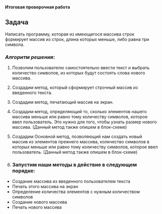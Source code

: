 **Итоговая проверочная работа**

## Задача ##

Написать программу, которая из имеющегося массива строк формирует массив из строк, длина которых меньше, либо равна три символа.

### *Алгоритм решения*:

1. Позволим пользователю самостоятельно ввести текст и выбрать количество символов, из которых будут состоять слова нового массива.

2. Создадим метод, который сформирует строчный массив из введенного текста.

3. Создадим метод, печатающий массив на экран.

4. Создадим метод, определяющий то, сколько элементов нашего массива меньше или равно тому количеству символов, которое ввел пользователь. Это нужно для того, чтобы узнать размер нового массива. (Данный метод также опишем в блок-схеме)

5. Создадим Основной метод, позволяющий нам создать новый массив из элементов прежнего массива, количество символов в которых меньше или равно тому количеству символов, которое ввел пользователь. (Данный метод также опишем в блок-схеме)

6. ### Запустим наши методы в действие в следующем порядке:

- Создание массива из введенного пользователем текста
- Печать этого массива на экран
- Определение количества элементов с нужным количеством символов
- Создание нового массива
- Печать нового массива


